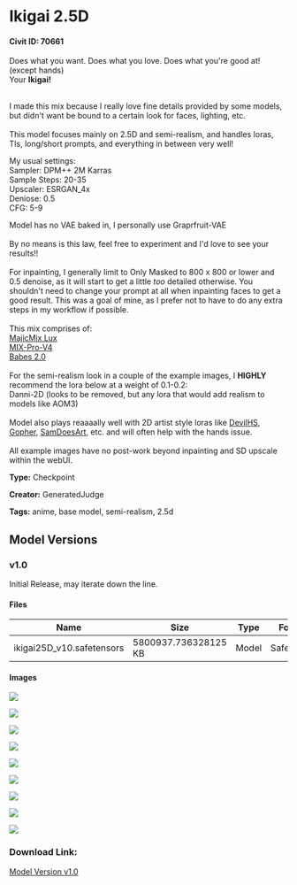 # Ikigai 2.5D

#### Civit ID: 70661

<p>Does what you want. Does what you love. Does what you're good at! (except hands)<br />Your <strong>Ikigai!</strong></p><p><br />I made this mix because I really love fine details provided by some models, but didn't want be bound to a certain look for faces, lighting, etc.<br /><br />This model focuses mainly on 2.5D and semi-realism, and handles loras, TIs, long/short prompts, and everything in between very well!</p><p></p><p>My usual settings:<br />Sampler: DPM++ 2M Karras<br />Sample Steps: 20-35<br />Upscaler: ESRGAN_4x<br />Deniose: 0.5<br />CFG: 5-9</p><p>Model has no VAE baked in, I personally use Graprfruit-VAE<br /><br />By no means is this law, feel free to experiment and I'd love to see your results!!<br /><br />For inpainting, I generally limit to Only Masked to 800 x 800 or lower and 0.5 denoise, as it will start to get a little <em>too</em> detailed otherwise. You shouldn't need to change your prompt at all when inpainting faces to get a good result. This was a goal of mine, as I prefer not to have to do any extra steps in my workflow if possible.<br /><br />This mix comprises of:<br /><a target="_blank" rel="ugc" href="https://civitai.com/models/56967/majicmix-lux">MajicMix Lux</a><br /><a target="_blank" rel="ugc" href="https://civitai.com/models/7241/mix-pro-v4">MIX-Pro-V4</a><br /><a target="_blank" rel="ugc" href="https://civitai.com/models/2220/babes">Babes 2.0</a><br /><br />For the semi-realism look in a couple of the example images, I <strong>HIGHLY</strong> recommend the lora below at a weight of 0.1-0.2:<br />Danni-2D (looks to be removed, but any lora that would add realism to models like AOM3)<br /><br />Model also plays reaaaally well with 2D artist style loras like <a target="_blank" rel="ugc" href="https://civitai.com/models/20851/devilhs-artstyle-lora">DevilHS</a>, <a target="_blank" rel="ugc" href="https://civitai.com/models/17949/gopheralphastyle">Gopher</a>, <a target="_blank" rel="ugc" href="https://civitai.com/models/6638/samdoesarts-sam-yang-style-lora">SamDoesArt</a>, etc. and will often help with the hands issue.<br /><br />All example images have no post-work beyond inpainting and SD upscale within the webUI.</p>

**Type:** Checkpoint

**Creator:** GeneratedJudge

**Tags:** anime, base model, semi-realism, 2.5d

## Model Versions

### v1.0

<p>Initial Release, may iterate down the line.</p>

#### Files

| Name | Size | Type | Format | Download Url | AutoV1 | AutoV2 | SHA256 | CRC32 | BLAKE3 |
| --- | --- | --- | --- | --- | --- | --- | --- | --- | --- |
| ikigai25D_v10.safetensors | 5800937.736328125 KB | Model | SafeTensor | https://civitai.com/api/download/models/75348 | 47F108C1 | 3694C5425E | 3694C5425EE96AE4D45E86CE5CCEC05621E33C93E5FBE363EBD7E939F4CB8819 | ADFC41C2 | BAE659B1588C90C0F6E607FB35BA9693FE3C35788688B568CB8033385963D792 |

#### Images

<p><img src="https://image.civitai.com/xG1nkqKTMzGDvpLrqFT7WA/bfeef21b-f665-4f25-825e-f7643f1af556/width=450/842888.jpeg" /></p>

<p><img src="https://image.civitai.com/xG1nkqKTMzGDvpLrqFT7WA/a3f29459-f69d-4221-ada7-5ca7ab543ad4/width=450/842887.jpeg" /></p>

<p><img src="https://image.civitai.com/xG1nkqKTMzGDvpLrqFT7WA/ea2b309d-a7c6-4ac6-ad43-bab720cf8c2c/width=450/842889.jpeg" /></p>

<p><img src="https://image.civitai.com/xG1nkqKTMzGDvpLrqFT7WA/0e382832-a514-448e-bbd7-1e19c33230d2/width=450/842895.jpeg" /></p>

<p><img src="https://image.civitai.com/xG1nkqKTMzGDvpLrqFT7WA/866bbdc7-5d3f-41d5-9508-40c1c94a64e2/width=450/842894.jpeg" /></p>

<p><img src="https://image.civitai.com/xG1nkqKTMzGDvpLrqFT7WA/04aad700-45b2-4ad2-bd4e-466e127b76c9/width=450/842893.jpeg" /></p>

<p><img src="https://image.civitai.com/xG1nkqKTMzGDvpLrqFT7WA/1657d809-d0d3-4aa3-88ec-df951d2f2aff/width=450/842892.jpeg" /></p>

<p><img src="https://image.civitai.com/xG1nkqKTMzGDvpLrqFT7WA/a7505e40-ab52-438d-bb4c-43f7ac1afb40/width=450/842890.jpeg" /></p>

<p><img src="https://image.civitai.com/xG1nkqKTMzGDvpLrqFT7WA/6f8941fd-6053-45f4-98be-7d3698de78b7/width=450/842896.jpeg" /></p>

### Download Link:

[Model Version v1.0](https://civitai.com/api/download/models/75348)

